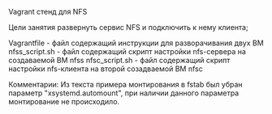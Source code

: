 Vagrant стенд для NFS

Цели занятия
развернуть сервис NFS и подключить к нему клиента;

Vagrantfile - файл содержащий инструкции для разворачивания двух ВМ
nfss_script.sh - файл содержащий скрипт настройки nfs-сервера на создаваемой ВМ nfss
nfsc_script.sh - файл содержащий скрипт настройки nfs-клиента на второй созадваемой ВМ nfsc

Комментарии:
Из текста примера монтирования в fstab был убран параметр "xsystemd.automount", при наличии данного параметра монтирование не происходило.
